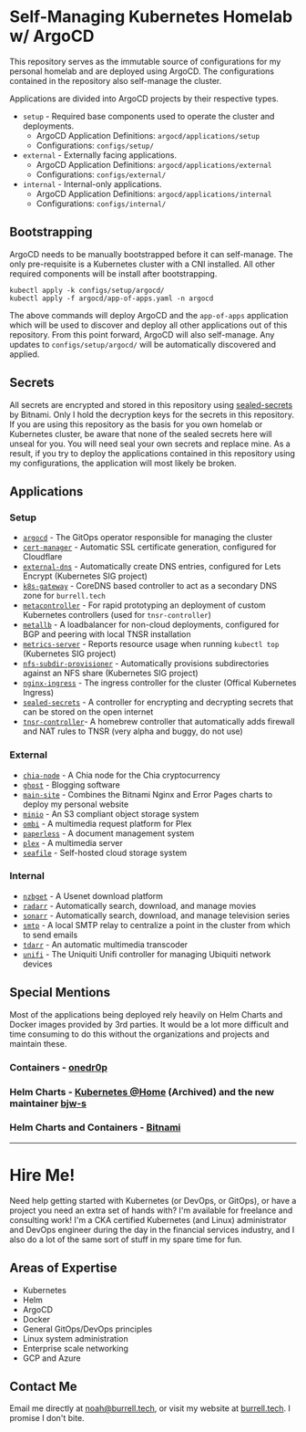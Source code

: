 # Self-Managing Kubernetes Homelab w/ ArgoCD

This repository serves as the immutable source of configurations for my personal homelab and are deployed using ArgoCD. The configurations contained in the repository also self-manage the cluster.

Applications are divided into ArgoCD projects by their respective types.

- `setup` - Required base components used to operate the cluster and deployments.
  - ArgoCD Application Definitions: `argocd/applications/setup`
  - Configurations: `configs/setup/`
- `external` - Externally facing applications.
  - ArgoCD Application Definitions: `argocd/applications/external`
  - Configurations: `configs/external/`
- `internal` - Internal-only applications.
  - ArgoCD Application Definitions: `argocd/applications/internal`
  - Configurations: `configs/internal/`

## Bootstrapping

ArgoCD needs to be manually bootstrapped before it can self-manage. The only pre-requisite is a Kubernetes cluster with a CNI installed. All other required components will be install after bootstrapping.

```
kubectl apply -k configs/setup/argocd/
kubectl apply -f argocd/app-of-apps.yaml -n argocd
```

The above commands will deploy ArgoCD and the `app-of-apps` application which will be used to discover and deploy all other applications out of this repository. From this point forward, ArgoCD will also self-manage. Any updates to `configs/setup/argocd/` will be automatically discovered and applied.

## Secrets

All secrets are encrypted and stored in this repository using [sealed-secrets](https://github.com/bitnami-labs/sealed-secrets) by Bitnami. Only I hold the decryption keys for the secrets in this repository. If you are using this repository as the basis for you own homelab or Kubernetes cluster, be aware that none of the sealed secrets here will unseal for you. You will need seal your own secrets and replace mine. As a result, if you try to deploy the applications contained in this repository using my configurations, the application will most likely be broken.

## Applications

### Setup

- [`argocd`](https://argoproj.github.io/cd/) - The GitOps operator responsible for managing the cluster
- [`cert-manager`](https://cert-manager.io/) - Automatic SSL certificate generation, configured for Cloudflare
- [`external-dns`](https://github.com/kubernetes-sigs/external-dns) - Automatically create DNS entries, configured for Lets Encrypt (Kubernetes SIG project)
- [`k8s-gateway`](https://github.com/ori-edge/k8s_gateway) - CoreDNS based controller to act as a secondary DNS zone for `burrell.tech`
- [`metacontroller`](https://metacontroller.github.io/metacontroller/intro.html) - For rapid prototyping an deployment of custom Kubernetes controllers (used for `tnsr-controller`)
- [`metallb`](https://metallb.universe.tf/) - A loadbalancer for non-cloud deployments, configured for BGP and peering with local TNSR installation
- [`metrics-server`](https://github.com/kubernetes-sigs/metrics-server) - Reports resource usage when running `kubectl top` (Kubernetes SIG project)
- [`nfs-subdir-provisioner`](https://github.com/kubernetes-sigs/nfs-subdir-external-provisioner) - Automatically provisions subdirectories against an NFS share (Kubernetes SIG project)
- [`nginx-ingress`](https://github.com/kubernetes/ingress-nginx) - The ingress controller for the cluster (Offical Kubernetes Ingress)
- [`sealed-secrets`](https://github.com/bitnami-labs/sealed-secrets) - A controller for encrypting and decrypting secrets that can be stored on the open internet
- [`tnsr-controller`](https://github.com/noahburrell0/tnsr-controller)- A homebrew controller that automatically adds firewall and NAT rules to TNSR (very alpha and buggy, do not use)

### External

- [`chia-node`](https://github.com/Chia-Network/chia-docker) - A Chia node for the Chia cryptocurrency
- [`ghost`](https://ghost.org/) - Blogging software
- [`main-site`](https://github.com/noahburrell0/burrell-tech) - Combines the Bitnami Nginx and Error Pages charts to deploy my personal website
- [`minio`](https://min.io/) - An S3 compliant object storage system
- [`ombi`](https://ombi.io/) - A multimedia request platform for Plex
- [`paperless`](https://docs.paperless-ngx.com/) - A document management system
- [`plex`](https://www.plex.tv/) - A multimedia server 
- [`seafile`](https://www.seafile.com/) - Self-hosted cloud storage system

### Internal

- [`nzbget`](https://nzbget.net/) - A Usenet download platform
- [`radarr`](https://radarr.video/) - Automatically search, download, and manage movies
- [`sonarr`](https://sonarr.tv/) - Automatically search, download, and manage television series
- [`smtp`](https://github.com/djjudas21/smtp-relay) - A local SMTP relay to centralize a point in the cluster from which to send emails
- [`tdarr`](https://tdarr.io/) - An automatic multimedia transcoder
- [`unifi`](https://www.ui.com/download/unifi/) - The Uniquiti Unifi controller for managing Ubiquiti network devices

## Special Mentions

Most of the applications being deployed rely heavily on Helm Charts and Docker images provided by 3rd parties. It would be a lot more difficult and time consuming to do this without the organizations and projects and maintain these.

### Containers - [onedr0p](https://github.com/onedr0p/containers) 

### Helm Charts - [Kubernetes @Home](https://github.com/k8s-at-home) (Archived) and the new maintainer [bjw-s](https://github.com/bjw-s)

### Helm Charts and Containers - [Bitnami](https://bitnami.com/stacks/helm)

---

# Hire Me!

Need help getting started with Kubernetes (or DevOps, or GitOps), or have a project you need an extra set of hands with? I'm available for freelance and consulting work! I'm a CKA certified Kubernetes (and Linux) administrator and DevOps engineer during the day in the financial services industry, and I also do a lot of the same sort of stuff in my spare time for fun.

## Areas of Expertise

- Kubernetes
- Helm
- ArgoCD
- Docker
- General GitOps/DevOps principles
- Linux system administration
- Enterprise scale networking
- GCP and Azure

## Contact Me

Email me directly at [noah@burrell.tech](mailto:noah@burrell.tech), or visit my website at [burrell.tech](https://burrell.tech). I promise I don't bite.